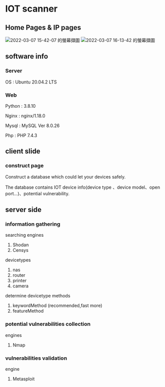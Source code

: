 # IOT scanner
## Home Pages & IP pages
![2022-03-07 15-42-07 的螢幕擷圖](https://user-images.githubusercontent.com/46972327/156988655-9a62abe3-8ece-40e6-a63f-7d7993f6932e.png)
![2022-03-07 16-13-42 的螢幕擷圖](https://user-images.githubusercontent.com/46972327/156992879-7a07b3a9-65b8-4a2c-ad81-546bc1a54728.png)

## software info
### Server
OS : Ubuntu 20.04.2 LTS

### Web
Python : 3.8.10

Nginx : nginx/1.18.0

Mysql :  MySQL Ver 8.0.26

Php : PHP 7.4.3

## client slide
### construct page
Construct a database which could let your devices safely.

The database contains IOT device info(device type 、device model、open port...)、potential vulnerability.

## server side
### information gathering
searching engines
1. Shodan
2. Censys

devicetypes
1. nas
2. router
3. printer
4. camera

determine devicetype methods
1. keywordMethod (recommended,fast more)
2. featureMethod

### potential vulnerabilities collection
engines
1. Nmap

### vulnerabilities validation
engine
1. Metasploit


